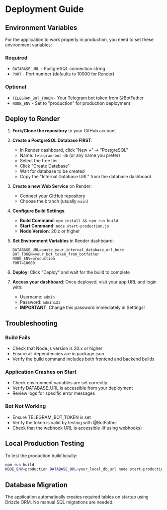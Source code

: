 # Deployment Guide

## Environment Variables

For the application to work properly in production, you need to set these environment variables:

### Required
- `DATABASE_URL` - PostgreSQL connection string
- `PORT` - Port number (defaults to 10000 for Render)

### Optional
- `TELEGRAM_BOT_TOKEN` - Your Telegram bot token from @BotFather
- `NODE_ENV` - Set to "production" for production deployment

## Deploy to Render

1. **Fork/Clone the repository** to your GitHub account

2. **Create a PostgreSQL Database FIRST**:
   - In Render dashboard, click "New +" → "PostgreSQL" 
   - Name: `telegram-bot-db` (or any name you prefer)
   - Select the free tier
   - Click "Create Database"
   - Wait for database to be created
   - Copy the "Internal Database URL" from the database dashboard

3. **Create a new Web Service** on Render:
   - Connect your GitHub repository
   - Choose the branch (usually `main`)

4. **Configure Build Settings**:
   - **Build Command**: `npm install && npm run build`
   - **Start Command**: `node start-production.js`
   - **Node Version**: 20.x or higher

5. **Set Environment Variables** in Render dashboard:
   ```
   DATABASE_URL=paste_your_internal_database_url_here
   BOT_TOKEN=your_bot_token_from_botfather
   NODE_ENV=production
   PORT=10000
   ```

6. **Deploy**: Click "Deploy" and wait for the build to complete

7. **Access your dashboard**: Once deployed, visit your app URL and login with:
   - Username: `admin`
   - Password: `admin123`
   - **IMPORTANT**: Change this password immediately in Settings!

## Troubleshooting

### Build Fails
- Check that Node.js version is 20.x or higher
- Ensure all dependencies are in package.json
- Verify the build command includes both frontend and backend builds

### Application Crashes on Start
- Check environment variables are set correctly
- Verify DATABASE_URL is accessible from your deployment
- Review logs for specific error messages

### Bot Not Working
- Ensure TELEGRAM_BOT_TOKEN is set
- Verify the token is valid by testing with @BotFather
- Check that the webhook URL is accessible (if using webhooks)

## Local Production Testing

To test the production build locally:

```bash
npm run build
NODE_ENV=production DATABASE_URL=your_local_db_url node start-production.js
```

## Database Migration

The application automatically creates required tables on startup using Drizzle ORM. No manual SQL migrations are needed.